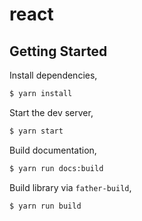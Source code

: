 # react

## Getting Started

Install dependencies,

```bash
$ yarn install
```

Start the dev server,

```bash
$ yarn start
```

Build documentation,

```bash
$ yarn run docs:build
```

Build library via `father-build`,

```bash
$ yarn run build
```
